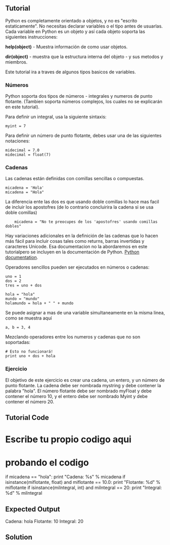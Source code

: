 Tutorial
--------

Python es completamente orientado a objetos, y no es "escrito estaticamente". No necesitas declarar variables o el tipo antes de usuarlas. Cada variable en Python es un objeto y así cada objeto soporta las siguientes instrucciones:

**help(object)** - Muestra información de como usar objetos.

**dir(object)** - muestra que la estructura interna del objeto - y sus metodos y miembros.

Este tutorial ira a traves de algunos tipos basicos de variables.

### Números
Python soporta dos tipos de números - integrales y numeros de punto flotante. (Tambien soporta números complejos, los cuales no se explicarán en este tutorial). 

Para definir un integral, usa la siguiente sintaxis:

    myint = 7

Para definir un número de punto flotante, debes usar una de las siguientes notaciones:

    midecimal = 7.0
    midecimal = float(7)

### Cadenas

Las cadenas están definidas con comillas sencillas o compuestas.

    micadena = 'Hola'
    micadena = "Hola"

La diferencia ente las dos es que usando doble comillas lo hace mas facil de incluir los apostofres (de lo contrario concluirira la cadena si se usa doble comillas)

        micadena = "No te preocupes de los 'apostofres' usando comillas dobles"

Hay variaciones adicionales en la definición de las cadenas que lo hacen más fácil para incluir cosas tales como  returns,  barras invertidas y caracteres Unicode. Esa documentacion no la abordaremos en este tutorialpero se incluyen en la documentación de Python. [Python documentation](http://docs.python.org/tutorial/introduction.html#strings "Strings in Python Tutorial"). 

Operadores sencillos pueden ser ejecutados en números o cadenas:

    uno = 1
    dos = 2
    tres = uno + dos

    hola = "hola"
    mundo = "mundo"
    holamundo = hola + " " + mundo

Se puede asignar a mas de una variable simultaneamente en la misma linea, como se muestra aquí

    a, b = 3, 4

Mezclando operadores entre los numeros y cadenas que no son soportadas:

    # Esto no funcionará!
    print uno + dos + hola


### Ejercicio

El objetivo de este ejercicio es crear una cadena, un entero, y un número de punto flotante. La cadena debe ser nombrada mystring y debe contener la palabra "hola". El número flotante debe ser nombrado myFloat y debe contener el número 10, y el entero debe ser nombrado Myint y debe contener el número 20. 

Tutorial Code
-------------
# Escribe tu propio codigo aqui


# probando el codigo
if micadena == "hola":
    print "Cadena: %s" % micadena
if isinstance(miflotante, float) and miflotante == 10.0:
    print "Flotante: %d" % miflotante
if isinstance(miIntegral, int) and miIntegral == 20:
    print "Integral: %d" % miIntegral

Expected Output
---------------
Cadena: hola
Flotante: 10
Integral: 20

Solution
--------

